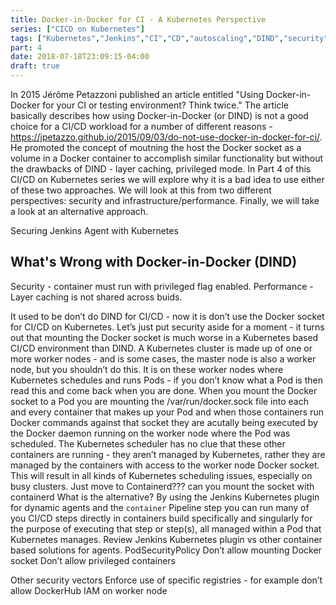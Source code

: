 ```yaml
---
title: Docker-in-Docker for CI - A Kubernetes Perspective
series: ["CICD on Kubernetes"]
tags: ["Kubernetes","Jenkins","CI","CD","autoscaling","DIND","security"]
part: 4
date: 2018-07-18T23:09:15-04:00
draft: true
---
```

In 2015 Jérôme Petazzoni published an article entitled "Using Docker-in-Docker for your CI or testing environment? Think twice." The article basically describes how using Docker-in-Docker (or DIND) is not a good choice for a CI/CD workload for a number of different reasons - https://jpetazzo.github.io/2015/09/03/do-not-use-docker-in-docker-for-ci/. He promoted the concept of moutning the host the Docker socket as a volume in a Docker container to accomplish similar functionality but without the drawbacks of DIND - layer caching, privileged mode. In Part 4 of this CI/CD on Kubernetes series we will explore why it is a bad idea to use either of these two approaches. We will look at this from two different perspectives: security and infrastructure/performance. Finally, we will take a look at an alternative approach.

Securing Jenkins Agent with Kubernetes 

## What's Wrong with Docker-in-Docker (DIND)

Security - container must run with privileged flag enabled.
Performance - Layer caching is not shared across buids.

It used to be don’t do DIND for CI/CD - now it is don’t use the Docker socket for CI/CD on Kubernetes. Let’s just put security aside for a moment - it turns out that mounting the Docker socket is much worse in a Kubernetes based CI/CD environment than DIND. A Kubernetes cluster is made up of one or more worker nodes - and is some cases, the master node is also a worker node, but you shouldn’t do this. It is on these worker nodes where Kubernetes schedules and runs Pods - if you don’t know what a Pod is then read this and come back when you are done. When you mount the Docker socket to a Pod you are mounting the /var/run/docker.sock file into each and every container that makes up your Pod and when those containers run Docker commands against that socket they are acutally being executed by the Docker daemon running on the worker node where the Pod was scheduled. The Kubernetes scheduler has no clue that these other containers are running - they aren’t managed by Kubernetes, rather they are managed by the containers with access to the worker node Docker socket. This will result in all kinds of Kubernetes scheduling issues, especially on busy clusters.
Just move to Containerd??? can you mount the socket with containerd
What is the alternative? By using the Jenkins Kubernetes plugin for dynamic agents and the `container` Pipeline step you can run many of you CI/CD steps directly in containers build specifically and singularly for the purpose of executing that step or step(s), all managed within a Pod that Kubernetes manages.
Review Jenkins Kubernetes plugin vs other container based solutions for agents.
PodSecurityPolicy
Don’t allow mounting Docker socket
Don’t allow privileged containers


Other security vectors
Enforce use of specific registries - for example don’t allow DockerHub
IAM on worker node

